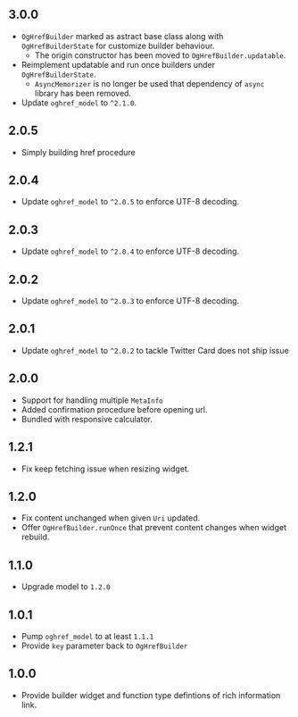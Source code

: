 ## 3.0.0

* `OgHrefBuilder` marked as astract base class along with `OgHrefBuilderState` for customize builder behaviour.
    * The origin constructor has been moved to `OgHrefBuilder.updatable`.
* Reimplement updatable and run once builders under `OgHrefBuilderState`.
    * `AsyncMemorizer` is no longer be used that dependency of `async` library has been removed.
* Update `oghref_model` to `^2.1.0`.

## 2.0.5

* Simply building href procedure

## 2.0.4

* Update `oghref_model` to `^2.0.5` to enforce UTF-8 decoding.

## 2.0.3

* Update `oghref_model` to `^2.0.4` to enforce UTF-8 decoding.

## 2.0.2

* Update `oghref_model` to `^2.0.3` to enforce UTF-8 decoding.

## 2.0.1

* Update `oghref_model` to `^2.0.2` to tackle Twitter Card does not ship issue

## 2.0.0

* Support for handling multiple `MetaInfo`
* Added confirmation procedure before opening url.
* Bundled with responsive calculator.

## 1.2.1

* Fix keep fetching issue when resizing widget.

## 1.2.0

* Fix content unchanged when given `Uri` updated.
* Offer `OgHrefBuilder.runOnce` that prevent content changes when widget rebuild.

## 1.1.0

* Upgrade model to `1.2.0`

## 1.0.1

* Pump `oghref_model` to at least `1.1.1`
* Provide `key` parameter back to `OgHrefBuilder`

## 1.0.0

* Provide builder widget and function type defintions of rich information link.

